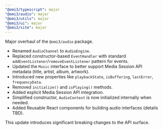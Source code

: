 ```yaml
---
"@omi3/typescript": major
"@omi3/audio": major
"@omi3/utils": major
"@omi3/ui": major
"@omi3/site": major
---
```


Major overhaul of the `@omi3/audio` package. 

- Renamed `AudioChannel` to `AudioEngine`.
- Replaced constructor-based `EventHandler` with standard `addEventListener`/`removeEventListener` pattern for events.
- Updated the `Music` interface to better support Media Session API metadata (title, artist, album, artwork).
- Introduced new properties like `playbackState`, `isBuffering`, `lastError`, `frequencyData`.
- Removed `initialize()` and `isPlaying()` methods.
- Added explicit Media Session API integration.
- Simplified constructor, `AudioContext` is now initialized internally when needed.
- Added Reusable React components for building audio interfaces (details TBD).

This update introduces significant breaking changes to the API surface.